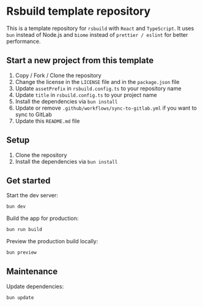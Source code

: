 # Rsbuild template repository

This is a template repository for `rsbuild` with `React` and `TypeScript`. It uses `bun` instead of Node.js and `biome` instead of `prettier / eslint` for better performance.

## Start a new project from this template

1. Copy / Fork / Clone the repository
2. Change the license in the `LICENSE` file and in the `package.json` file
3. Update `assetPrefix` in `rsbuild.config.ts` to your repository name
4. Update `title` in `rsbuild.config.ts` to your project name
5. Install the dependencies via `bun install`
6. Update or remove `.github/workflows/sync-to-gitlab.yml` if you want to sync to GitLab
7. Update this `README.md` file

## Setup

1. Clone the repository
2. Install the dependencies via `bun install`

## Get started

Start the dev server:

```bash
bun dev
```

Build the app for production:

```bash
bun run build
```

Preview the production build locally:

```bash
bun preview
```

## Maintenance

Update dependencies:

```bash
bun update
```
